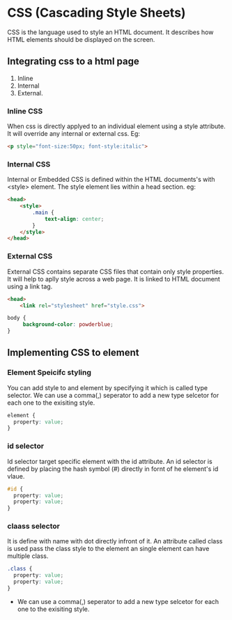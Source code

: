 # CSS (Cascading Style Sheets)

CSS is the language used to style an HTML document.
It describes how HTML elements should be displayed on the screen.

## Integrating css to a html page

1. Inline
2. Internal
3. External.

### Inline CSS

When css is directly applyed to an individual element using a style attribute. It will override any internal or external css.
Eg:

```Html
<p style="font-size:50px; font-style:italic">
```

### Internal CSS

Internal or Embedded CSS is defined within the HTML documents's with \<style> element. The style element lies within a head section.
eg:

```HTML
<head>
    <style>
        .main {
            text-align: center;
        }
    </style>
</head>
```

### External CSS

External CSS contains separate CSS files that contain only style properties. It will help to aplly style across a web page.
It is linked to HTML document using a link tag.

```HTML
<head>
    <link rel="stylesheet" href="style.css">
```

```CSS
body {
     background-color: powderblue;
}
```

## Implementing CSS to element

### Element Speicifc styling

You can add style to and element by specifying it which is called type selector.
We can use a comma(,) seperator to add a new type selcetor for each one to the exisiting style.

```css
element {
  property: value;
}
```

### id selector

Id selector target specific element with the id attribute. An id selector is defined by placing the hash symbol (#) directly in fornt of he element's id vlaue.

```css
#id {
  property: value;
  property: value;
}
```

### claass selector

It is define with name with dot directly infront of it. An attribute called class is used pass the class style to the element an single element can have multiple class.

```css
.class {
  property: value;
  property: value;
}
```

- We can use a comma(,) seperator to add a new type selcetor for each one to the exisiting style.
